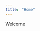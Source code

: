 ```yaml
---
title: "Home"
---
```


<script setup>
import SkillItems from '../components/skill-items.vue'
</script>

Welcome

<SkillItems />
